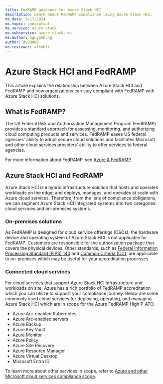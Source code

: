 ```yaml
---
title: FedRAMP guidance for Azure Stack HCI
description: Learn about FedRAMP compliance using Azure Stack HCI.
ms.date: 9/17/2024
ms.topic: conceptual
ms.service: azure-stack
ms.subservice: azure-stack-hci
ms.author: nguyenhung
author: dv00000
ms.reviewer: alkohli
---
```


# Azure Stack HCI and FedRAMP

This article explains the relationship between Azure Stack HCI and FedRAMP and how organizations can stay compliant with FedRAMP with Azure Stack HCI solutions.

## What is FedRAMP?

The US Federal Risk and Authorization Management Program (FedRAMP) provides a standard approach for assessing, monitoring, and authorizing cloud computing products and services. FedRAMP eases US federal agencies’ ability to adopt secure cloud solutions and facilitates Microsoft and other cloud services providers’ ability to offer services to federal agencies.

For more information about FedRAMP, see [Azure & FedRAMP](/azure/compliance/offerings/offering-fedramp).

## Azure Stack HCI and FedRAMP

Azure Stack HCI is a hybrid infrastructure solution that hosts and operates workloads on the edge; and deploys, manages, and operates at scale with Azure cloud services. Therefore, from the lens of compliance obligations, we can segment Azure Stack HCI integrated systems into two categories: cloud services and on-premises systems.

### On-premises solutions

As FedRAMP is designed for cloud service offerings (CSOs), the hardware device and operating system of Azure Stack HCI is not applicable for FedRAMP. Customers are responsible for the authorization package that covers the physical devices. Other standards, such as  [Federal Information Processing Standard (FIPS) 140](/azure-stack/hci/assurance/azure-stack-security-standards#federal-information-processing-standard-fips-140) and [Common Criteria (CC)](/azure-stack/hci/assurance/azure-stack-security-standards#common-criteria-for-information-technology-security-evaluation-cc), are applicable to on-premises which may be useful for your accreditation processes.

### Connected cloud services

For cloud services that support Azure Stack HCI infrastructure and workloads on site, Azure has a rich portfolio of FedRAMP accreditation which you can utilize to support your compliance journey. Below are some commonly used cloud services for deploying, operating, and managing Azure Stack HCI which are in scope for the Azure FedRAMP High P-ATO.

- Azure Arc-enabled Kubernetes
- Azure Arc-enabled servers
- Azure Backup
- Azure Key Vault
- Azure Monitor
- Azure Policy
- Azure Site Recovery
- Azure Resource Manager
- Azure Virtual Desktop
- Microsoft Entra ID

To learn more about other services in scope, refer to [Azure and other Microsoft cloud services compliance scope](/azure/azure-government/compliance/azure-services-in-fedramp-auditscope).
